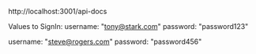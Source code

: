http://localhost:3001/api-docs

Values to SignIn:
username: "tony@stark.com"
password: "password123"

username: "steve@rogers.com"
password: "password456"